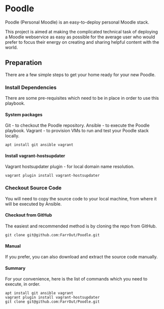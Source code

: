 # Poodle
Poodle (Personal Moodle) is an easy-to-deploy personal Moodle stack.

This project is aimed at making the complicated technical task of deploying a Moodle webservice as easy as possible for the average user who would prefer to focus their energy on creating and sharing helpful content with the world.

## Preparation

There are a few simple steps to get your home ready for your new Poodle.

### Install Dependencies
There are some pre-requisites which need to be in place in order to use this playbook.

#### System packages

Git - to checkout the Poodle repository.
Ansible - to execute the Poodle playbook.
Vagrant - to provision VMs to run and test your Poodle stack locally.

``` apt install git ansible vagrant ```

#### Install vagrant-hostsupdater
Vagrant hostsupdater plugin - for local domain name resolution.

``` vagrant plugin install vagrant-hostsupdater ```

### Checkout Source Code

You will need to copy the source code to your local machine, from where it will be executed by Ansible.

#### Checkout from GitHub
The easiest and recommended method is by cloning the repo from GitHub.

``` git clone git@github.com:FarrOut/Poodle.git ```

#### Manual
If you prefer, you can also download and extract the source code manually.

#### Summary
For your convenience, here is the list of commands which you need to execute, in order.

```
apt install git ansible vagrant
vagrant plugin install vagrant-hostsupdater
git clone git@github.com:FarrOut/Poodle.git

```
